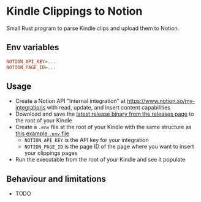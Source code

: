 # Kindle Clippings to Notion

Small Rust program to parse Kindle clips and upload them to Notion.

## Env variables

```ini
NOTION_API_KEY=...
NOTION_PAGE_ID=...
```

## Usage

- Create a Notion API "Internal integration" at <https://www.notion.so/my-integrations> with read, update, and insert content capabilities
- Download and save the [latest release binary from the releases page](https://github.com/mrtolkien/kindle_to_notion/releases) to the root of your Kindle
- Create a `.env` file at the root of your Kindle with the same structure as [this example `.env` file](https://github.com/mrtolkien/kindle_to_notion/blob/main/.env.example)
  - `NOTION_API_KEY` is the API key for your integration
  - `NOTION_PAGE_ID` is the page ID of the page where you want to insert your clippings pages
- Run the executable from the root of your Kindle and see it populate

## Behaviour and limitations

- TODO
